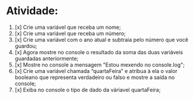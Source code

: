# Atividade: 

1. [x] Crie uma variável que receba um nome;
2. [x] Crie uma variável que receba um número;
3. [x] Crie uma variável com o ano atual e subtraia pelo número que você guardou;
4. [x] Agora mostre no console o resultado da soma das duas variáveis guardadas anteriormente;
5. [x] Mostre no console a mensagem "Estou mexendo no console.log";
6. [x] Crie uma variável chamada “quartaFeira” e atribua à ela o valor booleano que representa verdadeiro ou falso e mostre a saída no console;
7. [x] Exiba no console o tipo de dado da váriavel quartaFeira;